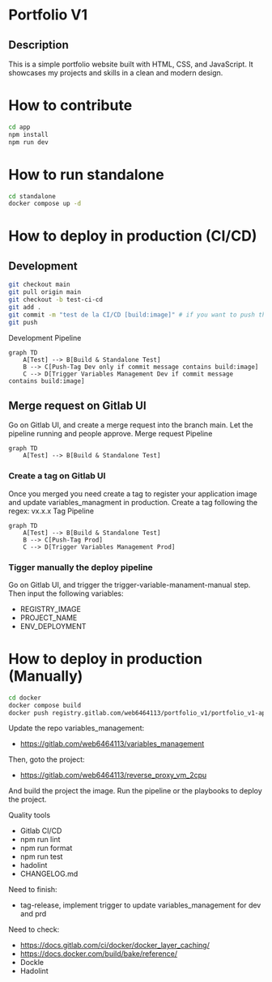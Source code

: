 # Portfolio V1

## Description
This is a simple portfolio website built with HTML, CSS, and JavaScript. It showcases my projects and skills in a clean and modern design.

# How to contribute

```bash
cd app
npm install
npm run dev
```
# How to run standalone
```bash
cd standalone
docker compose up -d
```
# How to deploy in production (CI/CD)

## Development
```bash
git checkout main
git pull origin main
git checkout -b test-ci-cd
git add .
git commit -m "test de la CI/CD [build:image]" # if you want to push the image into dev registry
git push
```

Development Pipeline
```mermaid
graph TD
    A[Test] --> B[Build & Standalone Test]
    B --> C[Push-Tag Dev only if commit message contains build:image]
    C --> D[Trigger Variables Management Dev if commit message contains build:image]
```

## Merge request on Gitlab UI
Go on Gitlab UI, and create a merge request into the branch main.
Let the pipeline running and people approve.
Merge request Pipeline
```mermaid
graph TD
    A[Test] --> B[Build & Standalone Test]
```

### Create a tag on Gitlab UI
Once you merged you need create a tag to register your application image and update variables_managment in production.
Create a tag following the regex: vx.x.x
Tag Pipeline
```mermaid
graph TD
    A[Test] --> B[Build & Standalone Test]
    B --> C[Push-Tag Prod]
    C --> D[Trigger Variables Management Prod]
```

### Tigger manually the deploy pipeline
Go on Gitlab UI, and trigger the trigger-variable-manament-manual step.
Then input the following variables:
- REGISTRY_IMAGE
- PROJECT_NAME
- ENV_DEPLOYMENT


# How to deploy in production (Manually)
```bash
cd docker
docker compose build
docker push registry.gitlab.com/web6464113/portfolio_v1/portfolio_v1-app-builder:v0.0.1
```

Update the repo variables_management:
- https://gitlab.com/web6464113/variables_management


Then, goto the project:
- https://gitlab.com/web6464113/reverse_proxy_vm_2cpu

And build the project the image.
Run the pipeline or the playbooks to deploy the project.



Quality tools
- Gitlab CI/CD
- npm run lint
- npm run format
- npm run test
- hadolint
- CHANGELOG.md

Need to finish:
- tag-release, implement trigger to update variables_management for dev and prd

Need to check:
- https://docs.gitlab.com/ci/docker/docker_layer_caching/
- https://docs.docker.com/build/bake/reference/
- Dockle
- Hadolint


